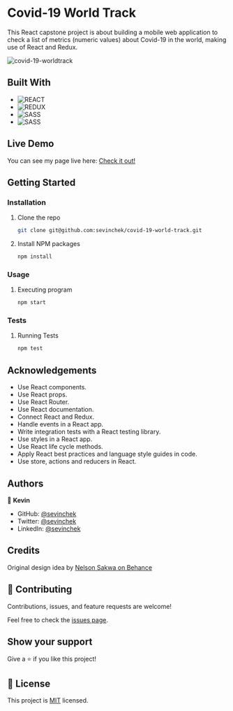 # Covid-19 World Track

This React capstone project is about building a mobile web application to check a list of metrics (numeric values) about Covid-19 in the world, making use of React and Redux.

![covid-19-worldtrack](https://user-images.githubusercontent.com/39852288/133872777-afde504f-50ee-4903-9385-8c8c2b53c109.gif)

## Built With

- ![REACT](https://img.shields.io/badge/React-20232A?style=for-the-badge&logo=react&logoColor=61DAFB)  
- ![REDUX](https://img.shields.io/badge/Redux-593D88?style=for-the-badge&logo=redux&logoColor=white)  
- ![SASS](https://img.shields.io/badge/Sass-CC6699?style=for-the-badge&logo=sass&logoColor=white)  
- ![SASS](https://img.shields.io/badge/Jest-15C213?style=for-the-badge&logo=jest&logoColor=white)  

## Live Demo

You can see my page live here:
[Check it out!](https://sevinchek.github.io/metrics-webapp/)

## Getting Started

### Installation

1. Clone the repo
   ```sh
   git clone git@github.com:sevinchek/covid-19-world-track.git
   ```
2. Install NPM packages
   ```sh
   npm install
   ```
### Usage

1. Executing program
   ```sh
   npm start
   
### Tests
   
1. Running Tests
   ```sh
   npm test

## Acknowledgements

- Use React components.
- Use React props.
- Use React Router.
- Use React documentation.
- Connect React and Redux.
- Handle events in a React app.
- Write integration tests with a React testing library.
- Use styles in a React app.
- Use React life cycle methods.
- Apply React best practices and language style guides in code.
- Use store, actions and reducers in React.

## Authors

👤 **Kevin**

- GitHub: [@sevinchek](https://github.com/sevinchek)
- Twitter: [@sevinchek](https://twitter.com/sevinchek)
- LinkedIn: [@sevinchek](https://linkedin.com/in/sevinchek)

## Credits

Original design idea by [Nelson Sakwa on Behance](https://www.behance.net/sakwadesignstudio)

## 🤝 Contributing

Contributions, issues, and feature requests are welcome!

Feel free to check the [issues page](https://github.com/the-catalystmc/space-travelers-hub/issues).

## Show your support

Give a ⭐️ if you like this project!

## 📝 License

This project is [MIT](https://github.com/git/git-scm.com/blob/main/MIT-LICENSE.txt) licensed.
